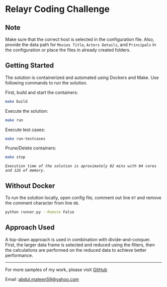 
# Relayr Coding Challenge

## Note
Make sure that the correct host is selected in the configuration file. Also, provide the data path for `Movies Title`, `Actors Details`, and `Principals` in the configuration or place the files in already created folders.


## Getting Started
The solution is containerized and automated using Dockers and Make. Use following commands to run the solution.

First, build and start the containers:
```sh
make build
```
Execute the solution:
```sh
make run
```
Execute test cases:
```sh
make run-testcases
```
Prune/Delete containers:
```sh
make stop
```

*`Execution time of the solution is aproximately 02 mins with 04 cores and 12G of memory.`*


## Without Docker
To run the solution locally, open config file, comment out line `07` and remove the comment character from line `08`.
```sh
python runner.py --Remote False
```


## Approach Used
A top-down approach is used in combination with divide-and-conquer. First, the larger data frame is selected and reduced using the filters, then the calculations are performed on the reduced data to achieve better performance.



---
For more samples of my work, please visit [GitHub](https://github.com/abdulmateen59)

Email :[abdul.mateen59@yahoo.com](abdul.mateen59@yahoo.com)